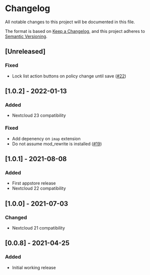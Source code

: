 # Changelog
All notable changes to this project will be documented in this file.

The format is based on [Keep a Changelog](https://keepachangelog.com/en/1.0.0/),
and this project adheres to [Semantic Versioning](https://semver.org/spec/v2.0.0.html).

## [Unreleased]
### Fixed
- Lock list action buttons on policy change until save ([#22](https://github.com/mziech/nextcloud-majordomo/issues/22))

## [1.0.2] - 2022-01-13
### Added
- Nextcloud 23 compatibility

### Fixed
- Add depenency on `imap` extension
- Do not assume mod_rewrite is installed ([#19](https://github.com/mziech/nextcloud-majordomo/issues/19))

## [1.0.1] - 2021-08-08
### Added
- First appstore release
- Nextcloud 22 compatibility

## [1.0.0] - 2021-07-03
### Changed
- Nextcloud 21 compatibility

## [0.0.8] - 2021-04-25
### Added
- Initial working release
